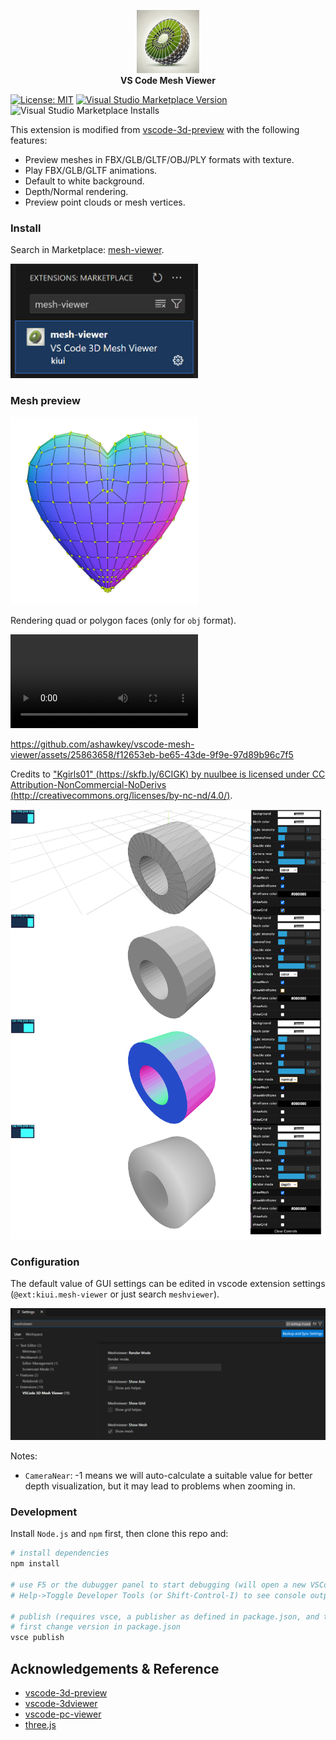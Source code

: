 <p align="center">
    <picture>
    <img alt="logo" src="logo.webp" width="20%">
    </picture>
    </br>
    <b>VS Code Mesh Viewer</b>
</p>

[![License: MIT](https://img.shields.io/badge/License-MIT-green.svg)](https://opensource.org/licenses/MIT)
[![Visual Studio Marketplace Version](https://img.shields.io/visual-studio-marketplace/v/kiui.mesh-viewer)](https://marketplace.visualstudio.com/items?itemName=kiui.mesh-viewer)
![Visual Studio Marketplace Installs](https://img.shields.io/visual-studio-marketplace/i/kiui.mesh-viewer)


This extension is modified from [vscode-3d-preview](https://github.com/tatsy/vscode-3d-preview) with the following features:
* Preview meshes in FBX/GLB/GLTF/OBJ/PLY formats with texture.
* Play FBX/GLB/GLTF animations.
* Default to white background.
* Depth/Normal rendering.
* Preview point clouds or mesh vertices.

### Install


Search in Marketplace: [mesh-viewer](https://marketplace.visualstudio.com/items?itemName=kiui.mesh-viewer).

<img src="assets/install.jpg" alt="install" width="300"/>

### Mesh preview

<img src="assets/quad_point.jpg" alt="quad_point" width="300"/>

Rendering quad or polygon faces (only for `obj` format).

<video controls>
  <source src="assets/demo.mp4" type="video/mp4">
</video>

https://github.com/ashawkey/vscode-mesh-viewer/assets/25863658/f12653eb-be65-43de-9f9e-97d89b96c7f5

Credits to ["Kgirls01" (https://skfb.ly/6CIGK) by nuulbee is licensed under CC Attribution-NonCommercial-NoDerivs (http://creativecommons.org/licenses/by-nc-nd/4.0/)](https://sketchfab.com/3d-models/kgirls01-d2f946f58a8040ae993cda70c97b302c).

![mesh](assets/demo.png)

### Configuration
The default value of GUI settings can be edited in vscode extension settings (`@ext:kiui.mesh-viewer` or just search `meshviewer`).

![settings](assets/setting.jpg)

Notes:
* `CameraNear`: -1 means we will auto-calculate a suitable value for better depth visualization, but it may lead to problems when zooming in.

### Development
Install `Node.js` and `npm` first, then clone this repo and:

```bash
# install dependencies
npm install 

# use F5 or the dubugger panel to start debugging (will open a new VSCode window with this extension enabled.)
# Help->Toggle Developer Tools (or Shift-Control-I) to see console output.

# publish (requires vsce, a publisher as defined in package.json, and the personal access token)
# first change version in package.json
vsce publish
```

## Acknowledgements & Reference

* [vscode-3d-preview](https://github.com/tatsy/vscode-3d-preview)
* [vscode-3dviewer](https://github.com/stef-levesque/vscode-3dviewer)
* [vscode-pc-viewer](https://github.com/Obarads/vscode-pc-viewer)
* [three.js](https://threejs.org/)
